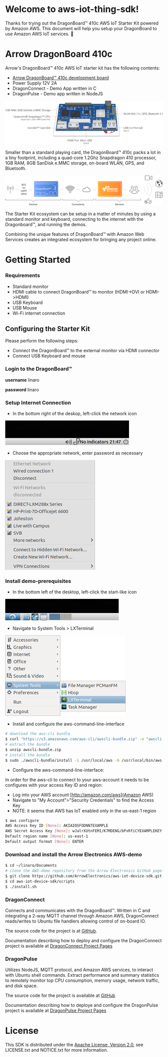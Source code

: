 # Welcome to aws-iot-thing-sdk!

Thanks for trying out the DragonBoard&trade; 410c AWS IoT Starter Kit powered
by Amazon AWS. This document will help you setup your DragonBoard to use Amazon
AWS IoT services. :dragon_face:

# Arrow DragonBoard 410c

Arrow's DragonBoard&trade; 410c AWS IoT starter kit has the following contents:
* [Arrow DragonBoard&trade; 410c development board](http://partners.arrow.com/campaigns-na/qualcomm/dragonboard-410c/awsiotstarterkit/)
* Power Supply 12V 2A
* DragonConnect - Demo App written in C
* DragonPulse - Demo app written in NodeJS

![Image of Board Callout](https://raw.githubusercontent.com/ArrowElectronics/aws-iot-device-sdk/master/images/dragonboard_callouts.png)

Smaller than a standard playing card, the DragonBoard&trade; 410c packs a lot
in a tiny footprint, including a quad-core 1.2Ghz Snapdragon 410 processor,
1GB RAM, 8GB SanDisk e.MMC storage, on-board WLAN, GPS, and Bluetooth.

![Image of IoT Stack](https://raw.githubusercontent.com/ArrowElectronics/aws-iot-device-sdk/master/images/iot_infographic.png)

The Starter Kit ecosystem can be setup in a matter of minutes by using a
standard monitor and keyboard, connecting to the internet with the
Dragonboard&trade;, and running the demos.

Combining the unique features of DragonBoard&trade; with Amazon Web Services
creates an integrated ecosystem for bringing any project online.

# Getting Started

### Requirements
* Standard monitor
* HDMI cable to connect DragonBoard&trade; to monitor (HDMI->DVI or HDMI->HDMI)
* USB Keyboard
* USB Mouse
* Wi-Fi internet connection

## Configuring the Starter Kit

Please perform the following steps:
* Connect the DragonBoard&trade; to the external monitor via HDMI connector
* Connect USB Keyboard and mouse

### Login to the DragonBoard&trade;

**username** linaro

**password** linaro

### Setup Internet Connection

* In the bottom right of the deskop, left-click the network icon

![Image of Network Icon](https://raw.githubusercontent.com/ArrowElectronics/aws-iot-device-sdk/master/images/network_icon.png)

* Choose the appropriate network, enter password as necessary

![Image of Network Menu](https://raw.githubusercontent.com/ArrowElectronics/aws-iot-device-sdk/master/images/network_menu.png)

### Install demo-prerequisites

* In the bottom left of the desktop, left-click the start-like icon

![Image of Start Icon](https://raw.githubusercontent.com/ArrowElectronics/aws-iot-device-sdk/master/images/start_icon.png)

* Navigate to System Tools > LXTerminal

![Image of Start Icon](https://raw.githubusercontent.com/ArrowElectronics/aws-iot-device-sdk/master/images/terminal.png)

* Install and configure the aws-command-line-interface
```sh
# download the aws-cli bundle
$ curl "https://s3.amazonaws.com/aws-cli/awscli-bundle.zip" -o "awscli-bundle.zip"
# extract the bundle
$ unzip awscli-bundle.zip
# install the bundle
$ sudo ./awscli-bundle/install -i /usr/local/aws -b /usr/local/bin/aws
```
* Configure the aws-command-line-interface:

In order for the aws-cli to connect to your aws-account it needs to be configures with your access Key ID and region: 
* Log into your AWS account [http://amazon.com/aws](Amazon AWS)
* Navigate to "My Account">"Security Credentials" to find the Access Key
* NOTE: it seems that AWS has IoT enabled only in the us-east-1 region

```sh
$ aws configure
AWS Access Key ID [None]: AKIAIOSFODNN7EXAMPLE
AWS Secret Access Key [None]: wJalrXUtnFEMI/K7MDENG/bPxRfiCYEXAMPLEKEY
Default region name [None]: us-east-1
Default output format [None]: ENTER
```

### Download and install the Arrow Electronics AWS-demo
```sh
$ cd ~/linaro/Documents
# clone the AWS-demo repository from the Arrow Electronics GitHub page:
$ git clone https://github.com/ArrowElectronics/aws-iot-device-sdk.git 
$ cd aws-iot-device-sdk/scripts
$ ./install.sh
```

### DragonConnect

Connects and communicates with the DragonBoard&trade;. Written in C and
integrating a 2-way MQTT channel through Amazon AWS, DragonConnect
reads/writes to Ubuntu file handlers allowing control of on-board IO.

The source code for the project is at
<a href="https://github.com/ArrowElectronics/aws-iot-dragonconnect-c" target="_blank">GitHub</a>.

Documentation describing how to deploy and configure the DragonConnect project is available at
<a href="https://arrowelectronics.github.io/aws-iot-dragonconnect-c/" target="_blank">DragonConnect Project Pages</a>

### DragonPulse

Utilizes NodeJS, MQTT protocol, and Amazon AWS services, to interact with
Ubuntu shell commands. Extract performance and summary statistics to
remotely monitor top CPU consumption, memory usage, network traffic,
and disk space.

The source code for the project is available at
<a href="https://github.com/ArrowElectronics/aws-iot-dragonpulse-js/" target="_blank">GitHub</a>

Documentation describing how to deploye and configure the DragonPulse project is available at
<a href="https://arrowelectronics.github.io/aws-iot-dragonpulse-js/" target="_blank">DragonPulse Project Pages</a>

# License
This SDK is distributed under the
[Apache License, Version 2.0](http://www.apache.org/licenses/LICENSE-2.0),
see LICENSE.txt and NOTICE.txt for more information.
